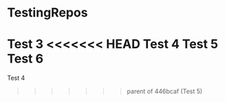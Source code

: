 # TestingRepos


Test 3
<<<<<<< HEAD
Test 4
Test 5
Test 6
=======
Test 4
>>>>>>> parent of 446bcaf (Test 5)
